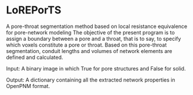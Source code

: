 # LoREPorTS
A pore-throat segmentation method based on local resistance equivalence for pore-network modeling
The objective of the present program is to assign a boundary between a pore and a throat, that is to say, to specify which voxels constitute a pore or throat.
Based on this pore-throat segmentation, conduit lengths and volumes of network elements are defined and calculated.

Input: A binary image in which True for pore structures and False for solid.

Output: A dictionary containing all the extracted network properties in OpenPNM format.
